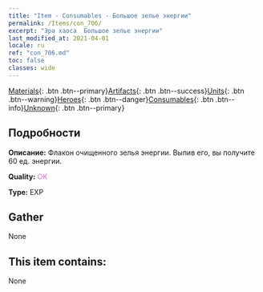 ```yaml
---
title: "Item - Consumables - Большое зелье энергии"
permalink: /Items/con_706/
excerpt: "Эра хаоса  Большое зелье энергии"
last_modified_at: 2021-04-01
locale: ru
ref: "con_706.md"
toc: false
classes: wide
---
```

 [Materials](/ru/Items/){: .btn .btn--primary}[Artifacts](/ru/Items/Artifacts/){: .btn .btn--success}[Units](/ru/Items/Units/){: .btn .btn--warning}[Heroes](/ru/Items/Heroes/){: .btn .btn--danger}[Consumables](/ru/Items/Consumables/){: .btn .btn--info}[Unknown](/ru/Items/Unknown/){: .btn .btn--primary}

## Подробности
 **Описание:** Флакон очищенного зелья энергии. Выпив его, вы получите 60 ед. энергии.

 **Quality:** <span style="color: #DA70D6">OK</span>

 **Type:** EXP

## Gather

  None

## This item contains:

  None

